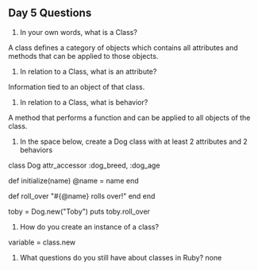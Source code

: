 ## Day 5 Questions

1. In your own words, what is a Class?

A class defines a category of objects which contains all attributes and methods that can be applied to those objects.

1. In relation to a Class, what is an attribute?

Information tied to an object of that class.

1. In relation to a Class, what is behavior?

A method that performs a function and can be applied to all objects of the class.

1. In the space below, create a Dog class with at least 2 attributes and 2 behaviors

class Dog
attr_accessor :dog_breed, :dog_age

  def initialize(name)
    @name = name
  end

  def roll_over
    "#{@name} rolls over!"
  end
end

toby = Dog.new("Toby")
puts toby.roll_over


1. How do you create an instance of a class?

variable = class.new

1. What questions do you still have about classes in Ruby?
none

